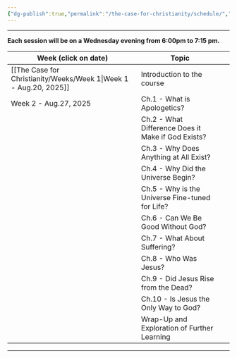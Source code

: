 ```yaml
---
{"dg-publish":true,"permalink":"/the-case-for-christianity/schedule/","noteIcon":""}
---
```


---

**Each session will be on a Wednesday evening from 6:00pm to 7:15 pm.**

| Week (click on date)              | Topic                                              |     |
| --------------------------------- | -------------------------------------------------- | --- |
| [[The Case for Christianity/Weeks/Week 1\|Week 1 - Aug.20, 2025]] | Introduction to the course                         |     |
| Week 2 - Aug.27, 2025             | Ch.1 - What is Apologetics?                        |     |
|                                   | Ch.2 - What Difference Does it Make if God Exists? |     |
|                                   | Ch.3 - Why Does Anything at All Exist?             |     |
|                                   | Ch.4 - Why Did the Universe Begin?                 |     |
|                                   | Ch.5 - Why is the Universe Fine-tuned for Life?    |     |
|                                   | Ch.6 - Can We Be Good Without God?                 |     |
|                                   | Ch.7 - What About Suffering?                       |     |
|                                   | Ch.8 - Who Was Jesus?                              |     |
|                                   | Ch.9 - Did Jesus Rise from the Dead?               |     |
|                                   | Ch.10 - Is Jesus the Only Way to God?              |     |
|                                   | Wrap-Up and Exploration of Further Learning        |     |

---